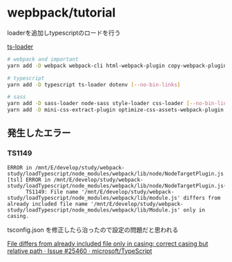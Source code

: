 # wepbpack/tutorial

loaderを追加しtypescriptのロードを行う

[ts\-loader](https://github.com/TypeStrong/ts-loader)

```bash
# webpack and important
yarn add -D webpack webpack-cli html-webpack-plugin copy-webpack-plugin [--no-bin-links]

# typescript
yarn add -D typescript ts-loader dotenv [--no-bin-links]

# sass
yarn add -D sass-loader node-sass style-loader css-loader [--no-bin-links]
yarn add -D mini-css-extract-plugin optimize-css-assets-webpack-plugin [--no-bin-links]
```

## 発生したエラー

### TS1149

```t
ERROR in /mnt/E/develop/study/webpack-study/loadTypescript/node_modules/webpack/lib/node/NodeTargetPlugin.js
[tsl] ERROR in /mnt/E/develop/study/webpack-study/loadTypescript/node_modules/webpack/lib/node/NodeTargetPlugin.js(11,10)
      TS1149: File name '/mnt/E/develop/study/webpack-study/loadTypescript/node_modules/webpack/lib/module.js' differs from already included file name '/mnt/E/develop/study/webpack-study/loadTypescript/node_modules/webpack/lib/Module.js' only in casing.
```

tsconfig.json を修正したら治ったので設定の問題だと思われる

[File differs from already included file only in casing: correct casing but relative path · Issue \#25460 · microsoft/TypeScript](https://github.com/Microsoft/TypeScript/issues/25460)
